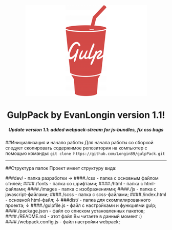 <div style="text-align:center"><img src="gulp.png" alt="Your Image"></div>
<h1 style="text-align:center">GulpPack by EvanLongin version 1.1!</h1>
<h5 style="text-align:center">Update version 1.1: added webpack-stream for js-bundles, fix css bugs</h5>

##Инициализация и начало работы
Для начала работы со сборкой следует скопировать содержимое репозитория на компьютер с помощью команды:
```git clone https://github.com/Longin89/gulpPack.git```
***
##Структура папок
Проект имеет структуру вида:


###dev/ - папка разработки &#8594;
####./css - папка с основным файлом стилей;
####./fonts - папка со шрифтами;
####./html - папка с html-файлами;
####./images - папка с изображениями;
####./js - папка с javascript-файлами;
####./scss - папка с scss-файлами;
####./index.html - основной html-файл;
&#8595;
###dist/ - папка для скомпилированного проекта;
&#8595;
####./gulpfile.js - файл с настройками и функциями gulp;
####./package.json - файл со списком установленных пакетов;
####./README.md - этот файл Вы читаете в данный момент :)
####./webpack.config.js - файл настройки webpack;